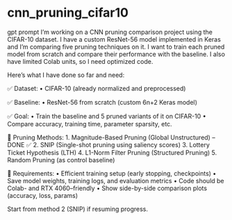 # cnn_pruning_cifar10

gpt prompt
I’m working on a CNN pruning comparison project using the CIFAR-10 dataset. I have a custom ResNet-56 model implemented in Keras and I’m comparing five pruning techniques on it. I want to train each pruned model from scratch and compare their performance with the baseline. I also have limited Colab units, so I need optimized code.

Here’s what I have done so far and need:

✅ Dataset:
	•	CIFAR-10 (already normalized and preprocessed)

✅ Baseline:
	•	ResNet-56 from scratch (custom 6n+2 Keras model)

✅ Goal:
	•	Train the baseline and 5 pruned variants of it on CIFAR-10
	•	Compare accuracy, training time, parameter sparsity, etc.

🧪 Pruning Methods:
	1.	Magnitude-Based Pruning (Global Unstructured) – DONE ✅
	2.	SNIP (Single-shot pruning using saliency scores)
	3.	Lottery Ticket Hypothesis (LTH)
	4.	L1-Norm Filter Pruning (Structured Pruning)
	5.	Random Pruning (as control baseline)

🔧 Requirements:
	•	Efficient training setup (early stopping, checkpoints)
	•	Save model weights, training logs, and evaluation metrics
	•	Code should be Colab- and RTX 4060–friendly
	•	Show side-by-side comparison plots (accuracy, loss, params)

Start from method 2 (SNIP) if resuming progress.
